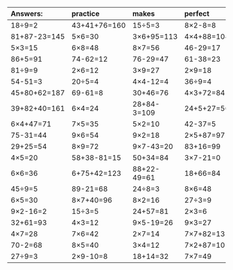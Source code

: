 | Answers: | practice | makes | perfect | ! |
| :--- | :--- | :--- | :--- | :--- |
| 18÷9=2 | 43+41+76=160 | 15÷5=3 | 8×2-8=8 | 3×2=6 | 
| 81+87-23=145 | 5×6=30 | 3×6+95=113 | 4×4+88=104 | 2+7-3=6 | 
| 5×3=15 | 6×8=48 | 8×7=56 | 46-29=17 | 25+17+27=69 | 
| 86+5=91 | 74-62=12 | 76-29=47 | 61-38=23 | 14÷7=2 | 
| 81÷9=9 | 2×6=12 | 3×9=27 | 2×9=18 | 79-49=30 | 
| 54-51=3 | 20÷5=4 | 4×4-12=4 | 36÷9=4 | 6×7+22=64 | 
| 45+80+62=187 | 69-61=8 | 30+46=76 | 4×3+72=84 | 8×4=32 | 
| 39+82+40=161 | 6×4=24 | 28+84-3=109 | 24+5+27=56 | 5×4=20 | 
| 6×4+47=71 | 7×5=35 | 5×2=10 | 42-37=5 | 21÷7=3 | 
| 75-31=44 | 9×6=54 | 9×2=18 | 2×5+87=97 | 44+11=55 | 
| 29+25=54 | 8×9=72 | 9×7-43=20 | 83+16=99 | 45÷5=9 | 
| 4×5=20 | 58+38-81=15 | 50+34=84 | 3×7-21=0 | 5×8=40 | 
| 6×6=36 | 6+75+42=123 | 88+22-49=61 | 18+66=84 | 10+32+64=106 | 
| 45÷9=5 | 89-21=68 | 24÷8=3 | 8×6=48 | 9×9=81 | 
| 6×5=30 | 8×7+40=96 | 8×2=16 | 27÷3=9 | 85+30+10=125 | 
| 9×2-16=2 | 15÷3=5 | 24+57=81 | 2×3=6 | 9×4=36 | 
| 32+61=93 | 4×3=12 | 9×5-19=26 | 9×3=27 | 6×7=42 | 
| 4×7=28 | 7×6=42 | 2×7=14 | 7×7+82=131 | 4×9=36 | 
| 70-2=68 | 8×5=40 | 3×4=12 | 7×2+87=101 | 1+86+33=120 | 
| 27÷9=3 | 2×9-10=8 | 18+14=32 | 7×7=49 | 8×3=24 | 

